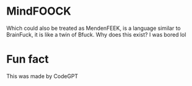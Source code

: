 # MindFOOCK

Which could also be treated as MendenFEEK, is a language similar to BrainFuck, it is like a twin of Bfuck.
Why does this exist? I was bored lol

# Fun fact
This was made by CodeGPT
